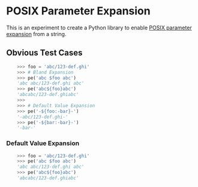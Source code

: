 # POSIX Parameter Expansion

This is an experiment to create a Python library to enable
[POSIX parameter expansion][1] from a string.

## Obvious Test Cases

```python
    >>> foo = 'abc/123-def.ghi'
    >>> # Bland Expansion
    >>> pe('abc $foo abc')
    'abc abc/123-def.ghi abc'
    >>> pe('abc${foo}abc')
    'abcabc/123-def.ghiabc'
    >>>
    >>> # Default Value Expansion
    >>> pe('-${foo:-bar}-')
    '-abc/123-def.ghi-'
    >>> pe('-${bar:-bar}-')
    '-bar-'
```

### Default Value Expansion

```python
    >>> foo = 'abc/123-def.ghi'
    >>> pe('abc $foo abc')
    'abc abc/123-def.ghi abc'
    >>> pe('abc${foo}abc')
    'abcabc/123-def.ghiabc'
```


[1]: http://pubs.opengroup.org/onlinepubs/009695399/utilities/xcu_chap02.html#tag_02_06_02
